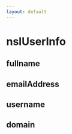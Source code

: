 ```yaml
---
layout: default
---
```


# nsIUserInfo #

## fullname ##

## emailAddress ##

## username ##

## domain ##

